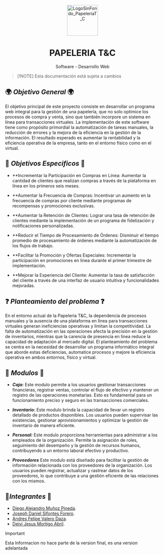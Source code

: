 
<div align="center">
    <img src="https://github.com/senacti/project-g6-tyc/assets/146735129/391d9161-14c1-4c58-a4bc-e67a3cabd49f" alt="LogoSinFondo_PapeleriaT_C" width="100">
    <h1>PAPELERIA T&C</h1>
    <p>Software - Desarrollo Web</p>
</div>

>  [!NOTE]
> Esta documentación está sujeta a cambios

## 🌍 *__Objetivo General__* 🌍

El objetivo principal de este proyecto consiste en desarrollar un programa web integral para la gestión de una papelería, que no solo optimice los procesos de compra y venta, sino que también incorpore un sistema en línea para transacciones virtuales. La implementación de este software tiene como propósito primordial la automatización de tareas manuales, la reducción de errores y la mejora de la eficiencia en la gestión de la información. El resultado esperado es aumentar la rentabilidad y la eficiencia operativa de la empresa, tanto en el entorno físico como en el virtual.

## 🔑 *__Objetivos Especificos__* 🔑

- **Incrementar la Participación en Compras en Línea:
  Aumentar la cantidad de clientes que realizan compras a través de la plataforma en línea en los primeros seis meses.


- **Aumentar la Frecuencia de Compras:
  Incentivar un aumento en la frecuencia de compras por cliente mediante programas de recompensas y promociones exclusivas.



- **Aumentar la Retención de Clientes:
   Lograr una tasa de retención de clientes mediante la implementación de un programa de fidelización y notificaciones personalizadas.


- **Reducir el Tiempo de Procesamiento de Órdenes:
    Disminuir el tiempo promedio de procesamiento de órdenes mediante la automatización de los flujos de trabajo.
  

- **Facilitar la Promoción y Ofertas Especiales:
    Incrementar la participación en promociones en línea durante el primer trimestre de implementación.
  

- **Mejorar la Experiencia del Cliente:
   Aumentar la tasa de satisfacción del cliente a través de una interfaz de usuario intuitiva y funcionalidades mejoradas.






## ❓ *__Planteamiento del problema__* ❓

En el entorno actual de la Papeleria T&C, la dependencia de procesos manuales y la ausencia de una plataforma en línea para transacciones virtuales generan ineficiencias operativas y limitan la competitividad. La falta de automatización en las operaciones afecta la precisión en la gestión de inventarios, mientras que la carencia de presencia en línea reduce la capacidad de adaptación al mercado digital. El planteamiento del problema se centra en la necesidad de desarrollar un programa informático integral que aborde estas deficiencias, automatice procesos y mejore la eficiencia operativa en ambos entornos, físico y virtual.


## 🔌 *__Modulos__* 🔌

- *__Caja:__* Este modulo permite a los usuarios gestionar transacciones financieras, registrar ventas, controlar el flujo de efectivo y mantener un registro de las operaciones monetarias. Esto es fundamental para un funcionamiento preciso y seguro en las transacciones comerciales.

- *__Inventario:__* Este modulo brinda la capacidad de llevar un registro detallado de productos disponibles. Los usuarios pueden supervisar las existencias, gestionar aprovisionamientos y optimizar la gestión de inventario de manera eficiente.

- *__Personal:__* Este modulo proporciona herramientas para administrar a los empleados de la organización. Permite la asignación de roles, seguimiento del desempeño y la gestión de recursos humanos, contribuyendo a un entorno laboral efectivo y productivo.

- *__Proveedores__* Este modulo está diseñado para facilitar la gestión de información relacionada con los proveedores de la organización. Los usuarios pueden registrar, actualizar y rastrear datos de los proveedores, lo que contribuye a una gestión eficiente de las relaciones con los mismos.

## 👥*__Integrantes__* 👥

- [Diego Alejandro Muñoz Pineda](https://github.com/diegoamunozp).
- [Joseph Daniel Sifontes Forero](https://pages.github.com/).
- [Andres Felipe Valero Daza](https://github.com/AndresFVD).
- [Deivi Jesus Mortigo Abril](https://github.com/deivimortigo).

> [!IMPORTANT]
> Esta Informacion no hace parte de la version final, es una version adelantada

